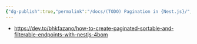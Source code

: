 ```yaml
---
{"dg-publish":true,"permalink":"/docs/(TODO) Pagination in {Nest.js}/","title":"(TODO) Pagination in {Nest.js}"}
---
```


- <https://dev.to/bhkfazano/how-to-create-paginated-sortable-and-filterable-endpoints-with-nestjs-4bom>

